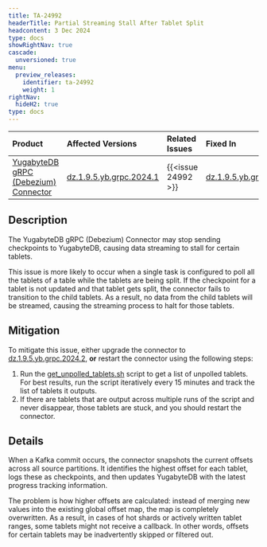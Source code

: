 ```yaml
---
title: TA-24992
headerTitle: Partial Streaming Stall After Tablet Split
headcontent: 3 Dec 2024
type: docs
showRightNav: true
cascade:
  unversioned: true
menu:
  preview_releases:
    identifier: ta-24992
    weight: 1
rightNav:
  hideH2: true
type: docs
---
```



|          Product           |  Affected Versions  |  Related Issues   | Fixed In |
| :------------------------- | :------------------ | :---------------- | :------- |
| [YugabyteDB gRPC (Debezium) Connector](https://docs.yugabyte.com/preview/explore/change-data-capture/using-yugabytedb-grpc-replication/debezium-connector-yugabytedb/)       | [dz.1.9.5.yb.grpc.2024.1](https://github.com/yugabyte/debezium-connector-yugabytedb/releases/tag/vdz.1.9.5.yb.grpc.2024.1) | {{<issue 24992 >}} | [dz.1.9.5.yb.grpc.2024.2](https://github.com/yugabyte/debezium-connector-yugabytedb/releases/tag/vdz.1.9.5.yb.grpc.2024.2) |

## Description

The YugabyteDB gRPC (Debezium) Connector may stop sending checkpoints to YugabyteDB, causing data streaming to stall for certain tablets.

This issue is more likely to occur when a single task is configured to poll all the tablets of a table while the tablets are being split. If the checkpoint for a tablet is not updated and that tablet gets split, the connector fails to transition to the child tablets. As a result, no data from the child tablets will be streamed, causing the streaming process to halt for those tablets.

## Mitigation

To mitigate this issue, either upgrade the connector to [dz.1.9.5.yb.grpc.2024.2](https://github.com/yugabyte/debezium-connector-yugabytedb/releases/tag/vdz.1.9.5.yb.grpc.2024.2), **or** restart the connector using the following steps:


1. Run the [get_unpolled_tablets.sh](https://gist.github.com/vaibhav-yb/8c7a7eca2599c250e8fd1080897b7e6f) script to get a list of unpolled tablets. For best results, run the script iteratively every 15 minutes and track the list of tablets it outputs.
1. If there are tablets that are output across multiple runs of the script and never disappear, those tablets are stuck, and you should restart the connector.

## Details

When a Kafka commit occurs, the connector snapshots the current offsets across all source partitions. It identifies the highest offset for each tablet, logs these as checkpoints, and then updates YugabyteDB with the latest progress tracking information.

The problem is how higher offsets are calculated: instead of merging new values into the existing global offset map, the map is completely overwritten. As a result, in cases of hot shards or actively written tablet ranges, some tablets might not receive a callback. In other words, offsets for certain tablets may be inadvertently skipped or filtered out.
